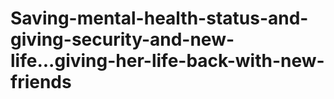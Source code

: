 # Saving-mental-health-status-and-giving-security-and-new-life...giving-her-life-back-with-new-friends